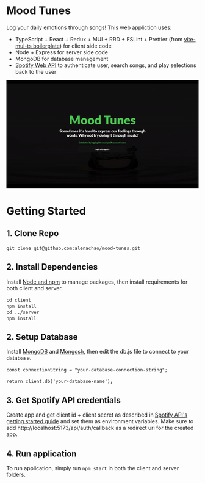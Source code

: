 # Mood Tunes
Log your daily emotions through songs! This web appliction uses:
- TypeScript + React + Redux + MUI + RRD + ESLint + Prettier (from [vite-mui-ts boilerplate](https://github.com/emre-cil/vite-mui-ts)) for client side code
- Node + Express for server side code
- MongoDB for database management 
- [Spotify Web API](https://developer.spotify.com/) to authenticate user, search songs, and play selections back to the user

![](https://github.com/alenachao/mood-tunes/blob/main/read-me-demo.gif)

# Getting Started
## 1. Clone Repo
``` 
git clone git@github.com:alenachao/mood-tunes.git
```
## 2. Install Dependencies
Install [Node and npm](https://docs.npmjs.com/downloading-and-installing-node-js-and-npm) to manage packages, then install requirements for both client and server.
```
cd client
npm install
cd ../server
npm install
```
## 2. Setup Database
Install [MongoDB](https://www.mongodb.com/docs/manual/installation/) and [Mongosh](https://www.mongodb.com/docs/mongodb-shell/install/), then edit the db.js file to connect to your database.
```
const connectionString = "your-database-connection-string";
```
```
return client.db('your-database-name');
```
## 3. Get Spotify API credentials
Create app and get client id + client secret as described in [Spotify API's getting started guide](https://developer.spotify.com/documentation/web-api/tutorials/getting-started#create-an-app) and set them as environment variables. Make sure to add http://localhost:5173/api/auth/callback as a redirect uri for the created app.
## 4. Run application
To run application, simply run ```npm start``` in both the client and server folders.


